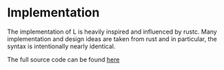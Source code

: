 # Implementation

The implementation of L is heavily inspired and influenced by rustc.
Many implementation and design ideas are taken from rust and in
particular, the syntax is intentionally nearly identical.

The full source code can be found [here](gitlab.com/andyyu2004/vm)
